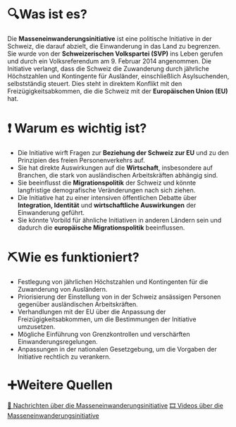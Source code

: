 # 🔍Was ist es?
Die **Masseneinwanderungsinitiative** ist eine politische Initiative in der Schweiz, die darauf abzielt, die Einwanderung in das Land zu begrenzen. Sie wurde von der **Schweizerischen Volkspartei (SVP)** ins Leben gerufen und durch ein Volksreferendum am 9. Februar 2014 angenommen. Die Initiative verlangt, dass die Schweiz die Zuwanderung durch jährliche Höchstzahlen und Kontingente für Ausländer, einschließlich Asylsuchenden, selbstständig steuert. Dies steht in direktem Konflikt mit den Freizügigkeitsabkommen, die die Schweiz mit der **Europäischen Union (EU)** hat.

# ❗ Warum es wichtig ist?
- Die Initiative wirft Fragen zur **Beziehung der Schweiz zur EU** und zu den Prinzipien des freien Personenverkehrs auf.
- Sie hat direkte Auswirkungen auf die **Wirtschaft**, insbesondere auf Branchen, die stark von ausländischen Arbeitskräften abhängig sind.
- Sie beeinflusst die **Migrationspolitik** der Schweiz und könnte langfristige demografische Veränderungen nach sich ziehen.
- Die Initiative hat zu einer intensiven öffentlichen Debatte über **Integration, Identität** und **wirtschaftliche Auswirkungen** der Einwanderung geführt.
- Sie könnte Vorbild für ähnliche Initiativen in anderen Ländern sein und dadurch die **europäische Migrationspolitik** beeinflussen.

# ⛏Wie es funktioniert?
- Festlegung von jährlichen Höchstzahlen und Kontingenten für die Zuwanderung von Ausländern.
- Priorisierung der Einstellung von in der Schweiz ansässigen Personen gegenüber ausländischen Arbeitskräften.
- Verhandlungen mit der EU über die Anpassung der Freizügigkeitsabkommen, um die Bestimmungen der Initiative umzusetzen.
- Mögliche Einführung von Grenzkontrollen und verschärften Einwanderungsregelungen.
- Anpassungen in der nationalen Gesetzgebung, um die Vorgaben der Initiative rechtlich zu verankern.

# ➕Weitere Quellen
[📄 Nachrichten über die Masseneinwanderungsinitiative](https://www.google.com/search?q=Masseneinwanderungsinitiative&tbm=nws)
[🎞 Videos über die Masseneinwanderungsinitiative](https://www.google.com/search?q=Masseneinwanderungsinitiative&tbm=vid)